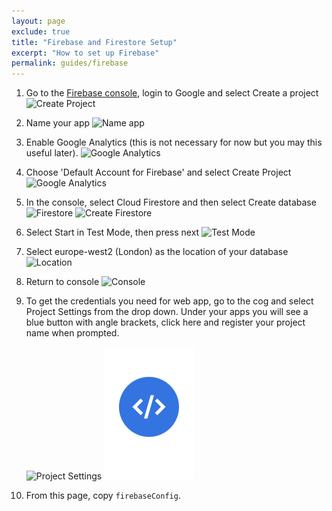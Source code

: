 ```yaml
---
layout: page
exclude: true
title: "Firebase and Firestore Setup"
excerpt: "How to set up Firebase"
permalink: guides/firebase
---
```


1. Go to the [Firebase console](https://console.firebase.google.com), login to Google and select Create a project
![Create Project](../assets/firestore/create_project.png)

2. Name your app
![Name app](../assets/firestore/name.png)

3. Enable Google Analytics (this is not necessary for now but you may this useful later).
![Google Analytics](../assets/firestore/ganalytics1.png)

4. Choose 'Default Account for Firebase' and select Create Project
![Google Analytics](../assets/firestore/ganalytics2.png)

5. In the console, select Cloud Firestore and then select Create database
    ![Firestore](../assets/firestore/firestore.png)
    ![Create Firestore](../assets/firestore/create_firestore.png)

6. Select Start in Test Mode, then press next
![Test Mode](../assets/firestore/test_mode.png)

7. Select europe-west2 (London) as the location of your database
![Location](../assets/firestore/location.png)

8. Return to console
![Console](../assets/firestore/console.png)

9. To get the credentials you need for web app, go to the cog and select Project Settings from the drop down. Under your apps you will see a blue button with angle brackets, click here and register your project name when prompted.

    ![Project Settings](../assets/firestore/project_settings.png)
    ![Project Settings](../assets/firestore/blue_button.png)

10. From this page, copy `firebaseConfig`.
